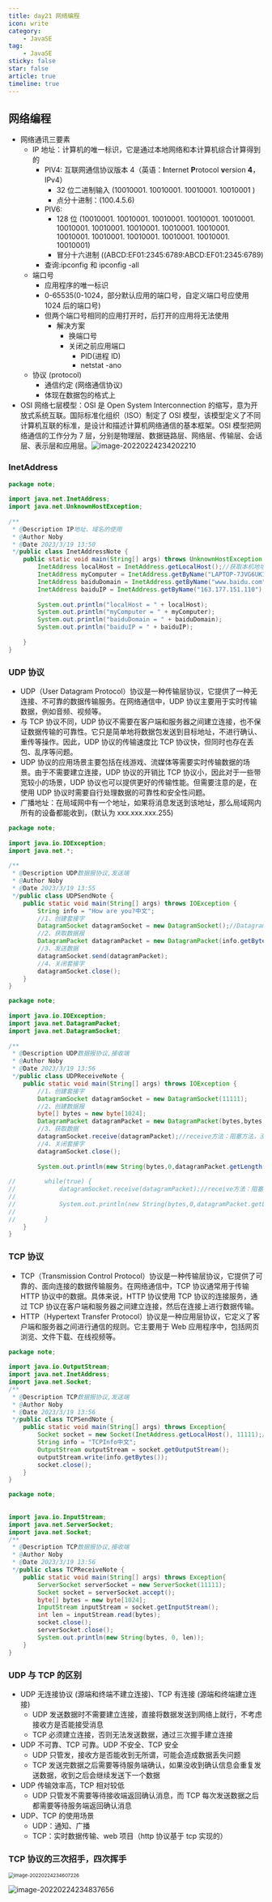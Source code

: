 ```yaml
---
title: day21 网络编程
icon: write
category:
    - JavaSE
tag:
    - JavaSE
sticky: false
star: false
article: true
timeline: true
---
```


## 网络编程

- 网络通讯三要素
    - IP 地址：计算机的唯一标识，它是通过本地网络和本计算机综合计算得到的
        - PIV4: 互联网通信协议版本 4（英语：**I**nternet **P**rotocol **v**ersion **4**，IPv4）
            - 32 位二进制输入 (10010001. 10010001. 10010001. 10010001 )
            - 点分十进制：(100.4.5.6)
        - PIV6:
            - 128 位 (10010001. 10010001. 10010001. 10010001. 10010001. 10010001. 10010001. 10010001. 10010001. 10010001. 10010001. 10010001. 10010001. 10010001. 10010001. 10010001)
            - 冒分十六进制 ((ABCD:EF01:2345:6789:ABCD:EF01:2345:6789)
        - 查询:ipconfig 和 ipconfig -all
    - 端口号
        - 应用程序的唯一标识
        - 0-65535(0-1024，部分默认应用的端口号，自定义端口号应使用 1024 后的端口号)
        - 但两个端口号相同的应用打开时，后打开的应用将无法使用
            - 解决方案
                - 换端口号
                - 关闭之前应用端口
                    - PID(进程 ID)
                    - netstat -ano
    - 协议 (protocol)
        - 通信约定 (网络通信协议)
        - 体现在数据包的格式上
- OSI 网络七层模型：OSI 是 Open System Interconnection 的缩写，意为开放式系统互联。国际标准化组织（ISO）制定了 OSI 模型，该模型定义了不同计算机互联的标准，是设计和描述计算机网络通信的基本框架。OSI 模型把网络通信的工作分为 7 层，分别是物理层、数据链路层、网络层、传输层、会话层、表示层和应用层。![image-20220224234202210](https://markdown-1308523627.cos.ap-chengdu.myqcloud.com/typora/image-20220224234202210.png)

### InetAddress

```java
package note;  
  
import java.net.InetAddress;  
import java.net.UnknownHostException;  
  
/**  
 * @Description IP地址、域名的使用  
 * @Author Noby  
 * @Date 2023/3/19 13:50  
 */public class InetAddressNote {  
    public static void main(String[] args) throws UnknownHostException {  
        InetAddress localHost = InetAddress.getLocalHost();//获取本机地址  
        InetAddress myComputer = InetAddress.getByName("LAPTOP-7JVG6UKI");//根据主机名获取地址  
        InetAddress baiduDomain = InetAddress.getByName("www.baidu.com");//根据域名获取地址  
        InetAddress baiduIP = InetAddress.getByName("163.177.151.110");//根据ip获取地址  
  
        System.out.println("localHost = " + localHost);  
        System.out.println("myComputer = " + myComputer);  
        System.out.println("baiduDomain = " + baiduDomain);  
        System.out.println("baiduIP = " + baiduIP);  
  
    }  
}
```

### UDP 协议

- UDP（User Datagram Protocol）协议是一种传输层协议，它提供了一种无连接、不可靠的数据传输服务。在网络通信中，UDP 协议主要用于实时传输数据，例如音频、视频等。
- 与 TCP 协议不同，UDP 协议不需要在客户端和服务器之间建立连接，也不保证数据传输的可靠性。它只是简单地将数据包发送到目标地址，不进行确认、重传等操作。因此，UDP 协议的传输速度比 TCP 协议快，但同时也存在丢包、乱序等问题。
- UDP 协议的应用场景主要包括在线游戏、流媒体等需要实时传输数据的场景。由于不需要建立连接，UDP 协议的开销比 TCP 协议小，因此对于一些带宽较小的场景，UDP 协议也可以提供更好的传输性能。但需要注意的是，在使用 UDP 协议时需要自行处理数据的可靠性和安全性问题。
- 广播地址：在局域网中有一个地址，如果将消息发送到该地址，那么局域网内所有的设备都能收到，(默认为 xxx.xxx.xxx.255)

```java
package note;  
  
import java.io.IOException;  
import java.net.*;  
  
/**  
 * @Description UDP数据报协议,发送端  
 * @Author Noby  
 * @Date 2023/3/19 13:55  
 */public class UDPSendNote {  
    public static void main(String[] args) throws IOException {  
        String info = "How are you?中文";  
        //1、创建套接字  
        DatagramSocket datagramSocket = new DatagramSocket();//DatagramSocket实现UDP协议  
        //2、获取数据报  
        DatagramPacket datagramPacket = new DatagramPacket(info.getBytes(),info.getBytes().length, InetAddress.getLocalHost(),11111);  
        //3、发送数据  
        datagramSocket.send(datagramPacket);  
        //4、关闭套接字  
        datagramSocket.close();  
    }  
}
```

```java
package note;  
  
import java.io.IOException;  
import java.net.DatagramPacket;  
import java.net.DatagramSocket;  
  
/**  
 * @Description UDP数据报协议,接收端  
 * @Author Noby  
 * @Date 2023/3/19 13:56  
 */public class UDPReceiveNote {  
    public static void main(String[] args) throws IOException {  
        //1、创建套接字  
        DatagramSocket datagramSocket = new DatagramSocket(11111);  
        //2、创建数据报  
        byte[] bytes = new byte[1024];  
        DatagramPacket datagramPacket = new DatagramPacket(bytes,bytes.length);  
        //3、获取数据  
        datagramSocket.receive(datagramPacket);//receive方法：阻塞方法，没接收到任何数据时就等待消息，程序暂停执行  
        //4、关闭套接字  
        datagramSocket.close();  
  
        System.out.println(new String(bytes,0,datagramPacket.getLength()));//datagramPacket.getLength() 获取接收到数据的长度  
  
//        while(true) {  
//            datagramSocket.receive(datagramPacket);//receive方法：阻塞方法，没接收到任何数据时就等待消息，程序暂停执行  
//  
//            System.out.println(new String(bytes,0,datagramPacket.getLength()));//datagramPacket.getLength() 获取接收到数据的长度  
//  
//        }  
    }  
}
```

### TCP 协议

- TCP（Transmission Control Protocol）协议是一种传输层协议，它提供了可靠的、面向连接的数据传输服务。在网络通信中，TCP 协议通常用于传输 HTTP 协议中的数据。具体来说，HTTP 协议使用 TCP 协议的连接服务，通过 TCP 协议在客户端和服务器之间建立连接，然后在连接上进行数据传输。
- HTTP（Hypertext Transfer Protocol）协议是一种应用层协议，它定义了客户端和服务器之间进行通信的规则。它主要用于 Web 应用程序中，包括网页浏览、文件下载、在线视频等。

```java
package note;  
  
import java.io.OutputStream;  
import java.net.InetAddress;  
import java.net.Socket;  
/**  
 * @Description TCP数据报协议,发送端  
 * @Author Noby  
 * @Date 2023/3/19 13:56  
 */public class TCPSendNote {  
    public static void main(String[] args) throws Exception{  
        Socket socket = new Socket(InetAddress.getLocalHost(), 11111);//Socket底层实现了TCP协议  
        String info = "TCPInfo中文";  
        OutputStream outputStream = socket.getOutputStream();  
        outputStream.write(info.getBytes());  
        socket.close();  
    }  
}
```

```java
package note;  
  
  
import java.io.InputStream;  
import java.net.ServerSocket;  
import java.net.Socket;  
/**  
 * @Description TCP数据报协议,接收端  
 * @Author Noby  
 * @Date 2023/3/19 13:56  
 */public class TCPReceiveNote {  
    public static void main(String[] args) throws Exception{  
        ServerSocket serverSocket = new ServerSocket(11111);  
        Socket socket = serverSocket.accept();  
        byte[] bytes = new byte[1024];  
        InputStream inputStream = socket.getInputStream();  
        int len = inputStream.read(bytes);  
        socket.close();  
        serverSocket.close();  
        System.out.println(new String(bytes, 0, len));  
    }  
}
```

### UDP 与 TCP 的区别

 - UDP 无连接协议 (源端和终端不建立连接)、TCP 有连接 (源端和终端建立连接)
    - UDP 发送数据时不需要建立连接，直接将数据发送到网络上就行，不考虑接收方是否能接受消息
    - TCP 必须建立连接，否则无法发送数据，通过三次握手建立连接
 - UDP 不可靠、TCP 可靠。UDP 不安全、TCP 安全
    - UDP 只管发，接收方是否能收到无所谓，可能会造成数据丢失问题
    - TCP 发送完数据之后需要等待服务端确认，如果没收到确认信息会重复发送数据，收到之后会继续发送下一个数据
 - UDP 传输效率高，TCP 相对较低
    - UDP 只管发不需要等待接收端返回确认消息，而 TCP 每次发送数据之后都需要等待服务端返回确认消息
 - UDP、TCP 的使用场景
    - UDP：通知、广播
    - TCP：实时数据传输、web 项目（http 协议基于 tcp 实现的）

### TCP 协议的三次招手，四次挥手

<img src="https://markdown-1308523627.cos.ap-chengdu.myqcloud.com/typora/image-20220224234607226.png" alt="image-20220224234607226" style="zoom:67%;" />

![image-20220224234837656](https://markdown-1308523627.cos.ap-chengdu.myqcloud.com/typora/image-20220224234837656.png)
